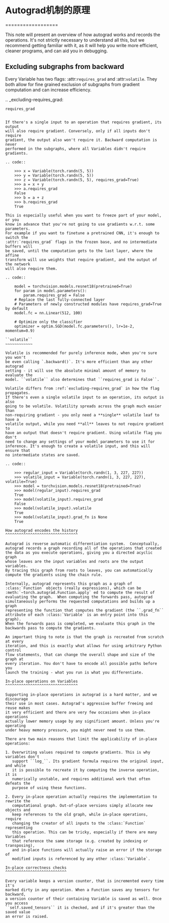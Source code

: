 # Autograd机制的原理
==================

This note will present an overview of how autograd works and records the operations. It's not strictly necessary to understand all this, but we recommend getting familiar with it, as it will help you write more efficient, cleaner programs, and can aid you in debugging.



## Excluding subgraphs from backward

Every Variable has two flags: :attr:`requires_grad` and :attr:`volatile`.
They both allow for fine grained exclusion of subgraphs from gradient
computation and can increase efficiency.

.. _excluding-requires_grad:

``requires_grad``
~~~~~~~~~~~~~~~~~

If there's a single input to an operation that requires gradient, its output
will also require gradient. Conversely, only if all inputs don't require
gradient, the output also won't require it. Backward computation is never
performed in the subgraphs, where all Variables didn't require gradients.

.. code::

    >>> x = Variable(torch.randn(5, 5))
    >>> y = Variable(torch.randn(5, 5))
    >>> z = Variable(torch.randn(5, 5), requires_grad=True)
    >>> a = x + y
    >>> a.requires_grad
    False
    >>> b = a + z
    >>> b.requires_grad
    True

This is especially useful when you want to freeze part of your model, or you
know in advance that you're not going to use gradients w.r.t. some parameters.
For example if you want to finetune a pretrained CNN, it's enough to switch the
:attr:`requires_grad` flags in the frozen base, and no intermediate buffers will
be saved, until the computation gets to the last layer, where the affine
transform will use weights that require gradient, and the output of the network
will also require them.

.. code::

    model = torchvision.models.resnet18(pretrained=True)
    for param in model.parameters():
        param.requires_grad = False
    # Replace the last fully-connected layer
    # Parameters of newly constructed modules have requires_grad=True by default
    model.fc = nn.Linear(512, 100)

    # Optimize only the classifier
    optimizer = optim.SGD(model.fc.parameters(), lr=1e-2, momentum=0.9)

``volatile``
~~~~~~~~~~~~

Volatile is recommended for purely inference mode, when you're sure you won't
be even calling `.backward()`. It's more efficient than any other autograd
setting - it will use the absolute minimal amount of memory to evaluate the
model. ``volatile`` also determines that ``requires_grad is False``.

Volatile differs from :ref:`excluding-requires_grad` in how the flag propagates.
If there's even a single volatile input to an operation, its output is also
going to be volatile. Volatility spreads across the graph much easier than
non-requiring gradient - you only need a **single** volatile leaf to have a
volatile output, while you need **all** leaves to not require gradient to
have an output that doesn't require gradient. Using volatile flag you don't
need to change any settings of your model parameters to use it for
inference. It's enough to create a volatile input, and this will ensure that
no intermediate states are saved.

.. code::

    >>> regular_input = Variable(torch.randn(1, 3, 227, 227))
    >>> volatile_input = Variable(torch.randn(1, 3, 227, 227), volatile=True)
    >>> model = torchvision.models.resnet18(pretrained=True)
    >>> model(regular_input).requires_grad
    True
    >>> model(volatile_input).requires_grad
    False
    >>> model(volatile_input).volatile
    True
    >>> model(volatile_input).grad_fn is None
    True

How autograd encodes the history
^^^^^^^^^^^^^^^^^^^^^^^^^^^^^^^^

Autograd is reverse automatic differentiation system.  Conceptually,
autograd records a graph recording all of the operations that created
the data as you execute operations, giving you a directed acyclic graph
whose leaves are the input variables and roots are the output variables.
By tracing this graph from roots to leaves, you can automatically
compute the gradients using the chain rule.

Internally, autograd represents this graph as a graph of
:class:`Function` objects (really expressions), which can be
:meth:`~torch.autograd.Function.apply` ed to compute the result of
evaluating the graph.  When computing the forwards pass, autograd
simultaneously performs the requested computations and builds up a graph
representing the function that computes the gradient (the ``.grad_fn``
attribute of each :class:`Variable` is an entry point into this graph).
When the forwards pass is completed, we evaluate this graph in the
backwards pass to compute the gradients.

An important thing to note is that the graph is recreated from scratch at every
iteration, and this is exactly what allows for using arbitrary Python control
flow statements, that can change the overall shape and size of the graph at
every iteration. You don't have to encode all possible paths before you
launch the training - what you run is what you differentiate.

In-place operations on Variables
^^^^^^^^^^^^^^^^^^^^^^^^^^^^^^^^

Supporting in-place operations in autograd is a hard matter, and we discourage
their use in most cases. Autograd's aggressive buffer freeing and reuse makes
it very efficient and there are very few occasions when in-place operations
actually lower memory usage by any significant amount. Unless you're operating
under heavy memory pressure, you might never need to use them.

There are two main reasons that limit the applicability of in-place operations:

1. Overwriting values required to compute gradients. This is why variables don't
   support ``log_``. Its gradient formula requires the original input, and while
   it is possible to recreate it by computing the inverse operation, it is
   numerically unstable, and requires additional work that often defeats the
   purpose of using these functions.

2. Every in-place operation actually requires the implementation to rewrite the
   computational graph. Out-of-place versions simply allocate new objects and
   keep references to the old graph, while in-place operations, require
   changing the creator of all inputs to the :class:`Function` representing
   this operation. This can be tricky, especially if there are many Variables
   that reference the same storage (e.g. created by indexing or transposing),
   and in-place functions will actually raise an error if the storage of
   modified inputs is referenced by any other :class:`Variable`.

In-place correctness checks
^^^^^^^^^^^^^^^^^^^^^^^^^^^

Every variable keeps a version counter, that is incremented every time it's
marked dirty in any operation. When a Function saves any tensors for backward,
a version counter of their containing Variable is saved as well. Once you access
``self.saved_tensors`` it is checked, and if it's greater than the saved value
an error is raised.